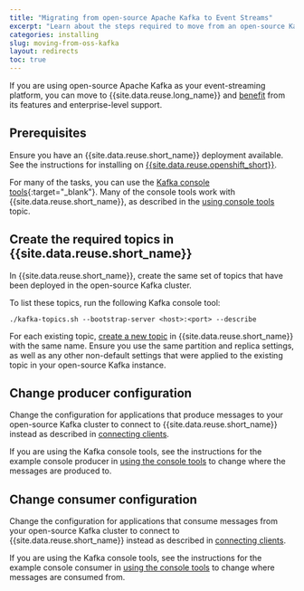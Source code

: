 ```yaml
---
title: "Migrating from open-source Apache Kafka to Event Streams"
excerpt: "Learn about the steps required to move from an open-source Kafka implementation to using Event Streams."
categories: installing
slug: moving-from-oss-kafka
layout: redirects
toc: true
---
```


If you are using open-source Apache Kafka as your event-streaming platform, you can move to {{site.data.reuse.long_name}} and [benefit](../../about/overview/) from its features and enterprise-level support.

## Prerequisites

Ensure you have an {{site.data.reuse.short_name}} deployment available. See the instructions for installing on [{{site.data.reuse.openshift_short}}](../../installing/installing).

For many of the tasks, you can use the [Kafka console tools](https://kafka.apache.org/quickstart){:target="_blank"}. Many of the console tools work with {{site.data.reuse.short_name}}, as described in the [using console tools](../../getting-started/using-kafka-console-tools/) topic.

## Create the required topics in {{site.data.reuse.short_name}}

In {{site.data.reuse.short_name}}, create the same set of topics that have been deployed in the open-source Kafka cluster.

To list these topics, run the following Kafka console tool:

`./kafka-topics.sh --bootstrap-server <host>:<port> --describe`

For each existing topic, [create a new topic](../../getting-started/creating-topics) in {{site.data.reuse.short_name}} with the same name. Ensure you use the same partition and replica settings, as well as any other non-default settings that were applied to the existing topic in your open-source Kafka instance.

## Change producer configuration

Change the configuration for applications that produce messages to your open-source Kafka cluster to connect to {{site.data.reuse.short_name}} instead as described in [connecting clients](../../getting-started/connecting).

If you are using the Kafka console tools, see the instructions for the example console producer in [using the console tools](../../getting-started/using-kafka-console-tools/#using-the-console-tools-with-ibm-event-streams) to change where the messages are produced to.

## Change consumer configuration

Change the configuration for applications that consume messages from your open-source Kafka cluster to connect to {{site.data.reuse.short_name}} instead as described in [connecting clients](../../getting-started/connecting).

If you are using the Kafka console tools, see the instructions for the example console consumer in [using the console tools](../../getting-started/using-kafka-console-tools/#using-the-console-tools-with-ibm-event-streams) to change where messages are consumed from.
